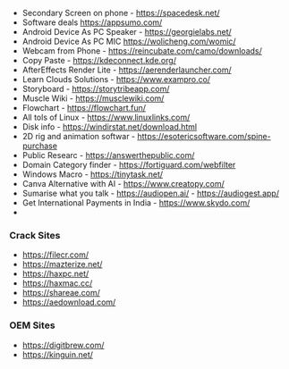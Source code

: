 - Secondary Screen on phone - https://spacedesk.net/
- Software deals https://appsumo.com/
- Android Device As PC Speaker - https://georgielabs.net/
- Android Device As PC MIC  https://wolicheng.com/womic/
- Webcam from Phone - https://reincubate.com/camo/downloads/
- Copy Paste - https://kdeconnect.kde.org/
- AfterEffects Render Lite - https://aerenderlauncher.com/
- Learn Clouds Solutions - https://www.exampro.co/
- Storyboard - https://storytribeapp.com/
- Muscle Wiki - https://musclewiki.com/
- Flowchart - https://flowchart.fun/
- All tols of Linux - https://www.linuxlinks.com/
- Disk info - https://windirstat.net/download.html
- 2D rig and animation softwar - https://esotericsoftware.com/spine-purchase
- Public Researc - https://answerthepublic.com/
- Domain Category finder - https://fortiguard.com/webfilter
- Windows Macro - https://tinytask.net/
- Canva Alternative with AI - https://www.creatopy.com/
- Sumarise what you talk - https://audiopen.ai/ - https://audiogest.app/
- Get International Payments in India - https://www.skydo.com/
- 

### Crack Sites
- https://filecr.com/
- https://mazterize.net/
- https://haxpc.net/
- https://haxmac.cc/
- https://shareae.com/
- https://aedownload.com/

### OEM Sites
- https://digitbrew.com/
- https://kinguin.net/
